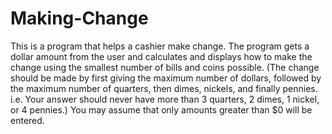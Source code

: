 # Making-Change
This is a program that helps a cashier make change. The program gets a dollar amount from the user 
and calculates and displays how to make the change using the smallest number of bills and coins possible. 
(The change should be made by first giving the maximum number of dollars, followed by the maximum number of 
quarters, then dimes, nickels, and finally pennies. i.e. Your answer should never have more than 3 quarters, 
2 dimes, 1 nickel, or 4 pennies.) You may assume that only amounts greater than $0 will be entered.
